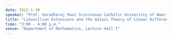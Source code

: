 ```yaml
---
date: 2012-1-30
speaker: "Prof. Varadharaj Ravi Srinivasan Catholic University of America Washington, D.C."
title: "Liouvillian Extensions and the Galois Theory of Linear Differential Equations"
time: "3:00 - 4:00 p.m."
venue: "Department of Mathematics, Lecture Hall I"
---
```


